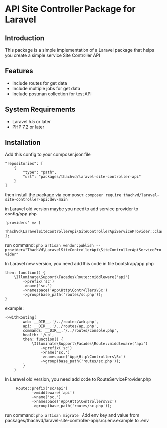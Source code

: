 <h1>API Site Controller Package for Laravel</h1>

## Introduction
This package is a simple implementation of a Laravel package that helps you create a simple service Site Controller API

## Features
- Include routes for get data
- Include multiple jobs for get data
- Include postman collection for test API

## System Requirements
- Laravel 5.5 or later
- PHP 7.2 or later

## Installation
Add this config to your composer.json file
```
"repositories": [
    {
        "type": "path",
        "url": "packages/thachvd/laravel-site-controller-api"
    }
]
```
then install the package via composer:
``` composer require thachvd/laravel-site-controller-api:dev-main ```

in Laravel old version maybe you need to add service provider to config/app.php
```
'providers' => [
    ThachVd\LaravelSiteControllerApi\SiteControllerApiServiceProvider::class,
];
```
run command:
```php artisan vendor:publish --provider="ThachVd\LaravelSiteControllerApi\SiteControllerApiServiceProvider" ```

In Laravel new version, you need add this code in file bootstrap/app.php
```
then: function() {
    \Illuminate\Support\Facades\Route::middleware('api')
        ->prefix('sc')
        ->name('sc.')
        ->namespace('App\Http\Controllers\Sc')
        ->group(base_path('routes/sc.php'));
}
```
example: 
```
->withRouting(
        web: __DIR__.'/../routes/web.php',
        api: __DIR__.'/../routes/api.php',
        commands: __DIR__.'/../routes/console.php',
        health: '/up',
        then: function() {
            \Illuminate\Support\Facades\Route::middleware('api')
                ->prefix('sc')
                ->name('sc.')
                ->namespace('App\Http\Controllers\Sc')
                ->group(base_path('routes/sc.php'));
        }
    )
```
In Laravel old version, you need add code to RouteServiceProvider.php
```
     Route::prefix('sc/api')
            ->middleware('api')
            ->name('sc.')
            ->namespace('App\Http\Controllers\Sc')
            ->group(base_path('routes/sc.php'));
```

run command:
```php artisan migrate ```
Add env key and value from packages/thachvd/laravel-site-controller-api/src/.env.example to .env

